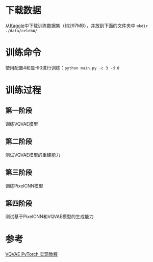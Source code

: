# 下载数据
从[Kaggle](https://www.kaggle.com/datasets/badasstechie/celebahq-resized-256x256)中下载训练数据集（约297MB），并放到下面的文件夹中
```mkdir ./data/celebA/```
# 训练命令
使用配置4和显卡0进行训练：```python main.py -c 3 -d 0```

# 训练过程
## 第一阶段
训练VQVAE模型
## 第二阶段
测试VQVAE模型的重建能力
## 第三阶段
训练PixelCNN模型
## 第四阶段
测试基于PixelCNN和VQVAE模型的生成能力

# 参考
[VQVAE PyTorch 实现教程](https://zhuanlan.zhihu.com/p/640000410)
